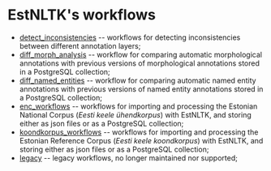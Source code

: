 # EstNLTK's workflows

* [detect_inconsistencies](detect_inconsistencies) -- workflows for detecting inconsistencies between different annotation layers; 
* [diff_morph_analysis](diff_morph_analysis) -- workflow for comparing automatic morphological annotations with previous versions of morphological annotations stored in a PostgreSQL collection;
* [diff_named_entities](diff_named_entities) -- workflow for comparing automatic named entity annotations with previous versions of named entity annotations  stored in a PostgreSQL collection;
* [enc_workflows](enc_workflows) -- workflows for importing and processing the Estonian National Corpus (_Eesti keele ühendkorpus_) with EstNLTK, and storing either as json files or as a PostgreSQL collection;
* [koondkorpus_workflows](koondkorpus_workflows) -- workflows for importing and processing the Estonian Reference Corpus (_Eesti keele koondkorpus_) with EstNLTK, and storing either as json files or as a PostgreSQL collection;
* [legacy](legacy) -- legacy workflows, no longer maintained nor supported;